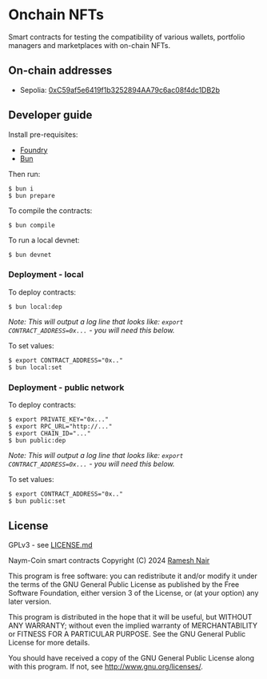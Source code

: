 # Onchain NFTs

Smart contracts for testing the compatibility of various wallets, portfolio managers and marketplaces with on-chain NFTs.

## On-chain addresses

* Sepolia: [0xC59af5e6419f1b3252894AA79c6ac08f4dc1DB2b](https://sepolia.etherscan.io/address/0xC59af5e6419f1b3252894AA79c6ac08f4dc1DB2b)

## Developer guide

Install pre-requisites:

* [Foundry](https://book.getfoundry.sh/)
* [Bun](https://bun.sh/)

Then run:

```shell
$ bun i
$ bun prepare
```

To compile the contracts:

```shell
$ bun compile
```

To run a local devnet:

```shell
$ bun devnet
```

### Deployment - local

To deploy contracts:

```shell
$ bun local:dep
```

_Note: This will output a log line that looks like: `export CONTRACT_ADDRESS=0x...` - you will need this below._

To set values:

```shell
$ export CONTRACT_ADDRESS="0x.."
$ bun local:set
```

### Deployment - public network

To deploy contracts:

```shell
$ export PRIVATE_KEY="0x..."
$ export RPC_URL="http://..."
$ export CHAIN_ID="..."
$ bun public:dep
```

_Note: This will output a log line that looks like: `export CONTRACT_ADDRESS=0x...` - you will need this below._

To set values:

```shell
$ export CONTRACT_ADDRESS="0x.."
$ bun public:set
```

## License

GPLv3 - see [LICENSE.md](LICENSE.md)

Naym-Coin smart contracts
Copyright (C) 2024  [Ramesh Nair](https://hiddentao.com)

This program is free software: you can redistribute it and/or modify
it under the terms of the GNU General Public License as published by
the Free Software Foundation, either version 3 of the License, or
(at your option) any later version.

This program is distributed in the hope that it will be useful,
but WITHOUT ANY WARRANTY; without even the implied warranty of
MERCHANTABILITY or FITNESS FOR A PARTICULAR PURPOSE.  See the
GNU General Public License for more details.

You should have received a copy of the GNU General Public License
along with this program.  If not, see <http://www.gnu.org/licenses/>.
